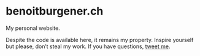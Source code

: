 benoitburgener.ch
=================

My personal website.

Despite the code is available here, it remains my property. Inspire yourself but please, don’t steal my work. If you have questions, [tweet me](http://twitter.com/LeBenLeBen).